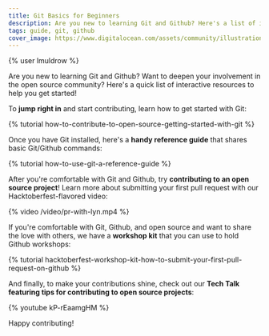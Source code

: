 ```yaml
---
title: Git Basics for Beginners
description: Are you new to learning Git and Github? Here's a list of interactive resources to help you get started! Find this and more interactive tutorials at LearningLabs.
tags: guide, git, github
cover_image: https://www.digitalocean.com/assets/community/illustrations/DigitalOcean_Community-e00e73a18df20667c3117725e727f3ade330204dff619ad8153050ded7341627.jpg
---
```


{% user lmuldrow %}

Are you new to learning Git and Github? Want to deepen your involvement in the open source community? Here's a quick list of interactive resources to help you get started!

To **jump right in** and start contributing, learn how to get started with Git: 

{% tutorial how-to-contribute-to-open-source-getting-started-with-git %}


Once you have Git installed, here's a **handy reference guide** that shares basic Git/Github commands: 

{% tutorial how-to-use-git-a-reference-guide %}


After you're comfortable with Git and Github, try **contributing to an open source project**! Learn more about submitting your first pull request with our Hacktoberfest-flavored video: 

{% video /video/pr-with-lyn.mp4 %}


If you're comfortable with Git, Github, and open source and want to share the love with others, we have a **workshop kit** that you can use to hold Github workshops: 

{% tutorial hacktoberfest-workshop-kit-how-to-submit-your-first-pull-request-on-github %}

And finally, to make your contributions shine, check out our **Tech Talk featuring tips for contributing to open source projects**: 

{% youtube kP-rEaamgHM %}

Happy contributing! 